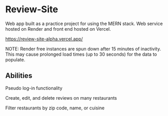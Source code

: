 # Review-Site
Web app built as a practice project for using the MERN stack. Web service hosted on Render and front end hosted on Vercel.

https://review-site-alpha.vercel.app/

NOTE: Render free instances are spun down after 15 minutes of inactivity. This may cause prolonged load times (up to 30 seconds) for the data to populate.

## Abilities
Pseudo log-in functionality

Create, edit, and delete reviews on many restaurants

Filter restaurants by zip code, name, or cuisine
